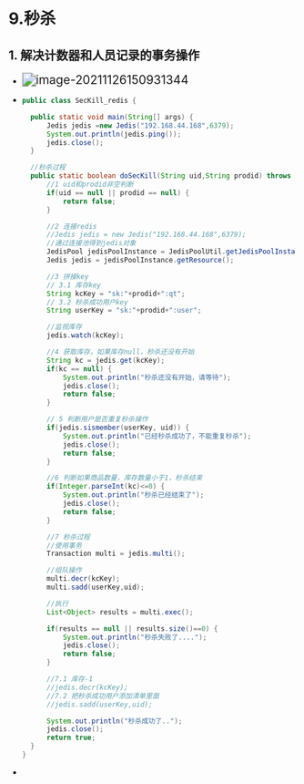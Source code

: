 # 9.秒杀

## 1. 解决计数器和人员记录的事务操作

- <img src="https://raw.githubusercontent.com/TWDH/Leetcode-From-Zero/pictures/img/image-20211126150931344.png" alt="image-20211126150931344" style="zoom:150%;" />

- ```java
  public class SecKill_redis {
  
  	public static void main(String[] args) {
  		Jedis jedis =new Jedis("192.168.44.168",6379);
  		System.out.println(jedis.ping());
  		jedis.close();
  	}
  
  	//秒杀过程
  	public static boolean doSecKill(String uid,String prodid) throws IOException {
  		//1 uid和prodid非空判断
  		if(uid == null || prodid == null) {
  			return false;
  		}
  
  		//2 连接redis
  		//Jedis jedis = new Jedis("192.168.44.168",6379);
  		//通过连接池得到jedis对象
  		JedisPool jedisPoolInstance = JedisPoolUtil.getJedisPoolInstance();
  		Jedis jedis = jedisPoolInstance.getResource();
  
  		//3 拼接key
  		// 3.1 库存key
  		String kcKey = "sk:"+prodid+":qt";
  		// 3.2 秒杀成功用户key
  		String userKey = "sk:"+prodid+":user";
  
  		//监视库存
  		jedis.watch(kcKey);
  
  		//4 获取库存，如果库存null，秒杀还没有开始
  		String kc = jedis.get(kcKey);
  		if(kc == null) {
  			System.out.println("秒杀还没有开始，请等待");
  			jedis.close();
  			return false;
  		}
  
  		// 5 判断用户是否重复秒杀操作
  		if(jedis.sismember(userKey, uid)) {
  			System.out.println("已经秒杀成功了，不能重复秒杀");
  			jedis.close();
  			return false;
  		}
  
  		//6 判断如果商品数量，库存数量小于1，秒杀结束
  		if(Integer.parseInt(kc)<=0) {
  			System.out.println("秒杀已经结束了");
  			jedis.close();
  			return false;
  		}
  
  		//7 秒杀过程
  		//使用事务
  		Transaction multi = jedis.multi();
  
  		//组队操作
  		multi.decr(kcKey);
  		multi.sadd(userKey,uid);
  
  		//执行
  		List<Object> results = multi.exec();
  
  		if(results == null || results.size()==0) {
  			System.out.println("秒杀失败了....");
  			jedis.close();
  			return false;
  		}
  
  		//7.1 库存-1
  		//jedis.decr(kcKey);
  		//7.2 把秒杀成功用户添加清单里面
  		//jedis.sadd(userKey,uid);
  
  		System.out.println("秒杀成功了..");
  		jedis.close();
  		return true;
  	}
  }
  ```

- 


